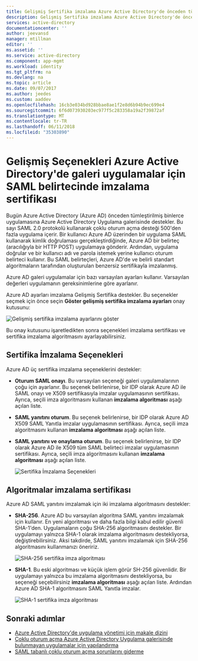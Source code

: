 ```yaml
---
title: Gelişmiş Sertifika imzalama Azure Active Directory'de önceden tümleştirilen uygulamalar için SAML belirtecinde seçenekleri | Microsoft Docs
description: Gelişmiş Sertifika imzalama Azure Active Directory'de önceden tümleştirilen uygulamalar için SAML belirtecinde seçenekleri kullanmayı öğrenin
services: active-directory
documentationcenter: ''
author: jeevansd
manager: mtillman
editor: ''
ms.assetid: ''
ms.service: active-directory
ms.component: app-mgmt
ms.workload: identity
ms.tgt_pltfrm: na
ms.devlang: na
ms.topic: article
ms.date: 09/07/2017
ms.author: jeedes
ms.custom: aaddev
ms.openlocfilehash: 16cb3e034bd928bbae8ae1f2e8d6b94b9ec699e4
ms.sourcegitcommit: 6f6d073930203ec977f5c283358a19a2f39872af
ms.translationtype: MT
ms.contentlocale: tr-TR
ms.lasthandoff: 06/11/2018
ms.locfileid: "35303890"
---
```

# <a name="advanced-certificate-signing-options-in-the-saml-token-for-gallery-apps-in-azure-active-directory"></a>Gelişmiş Seçenekleri Azure Active Directory'de galeri uygulamalar için SAML belirtecinde imzalama sertifikası
Bugün Azure Active Directory (Azure AD) önceden tümleştirilmiş binlerce uygulamasına Azure Active Directory Uygulama galerisinde destekler. Bu sayı SAML 2.0 protokolü kullanarak çoklu oturum açma desteği 500'den fazla uygulama içerir. Bir kullanıcı Azure AD üzerinden bir uygulama SAML kullanarak kimlik doğrulaması gerçekleştirdiğinde, Azure AD bir belirteç (aracılığıyla bir HTTP POST) uygulamaya gönderir. Ardından, uygulama doğrular ve bir kullanıcı adı ve parola istemek yerine kullanıcı oturum belirteci kullanır. Bu SAML belirteçleri, Azure AD'de ve belirli standart algoritmaların tarafından oluşturulan benzersiz sertifikayla imzalanmış.

Azure AD galeri uygulamalar için bazı varsayılan ayarları kullanır. Varsayılan değerleri uygulamanın gereksinimlerine göre ayarlanır.

Azure AD ayarları imzalama Gelişmiş Sertifika destekler. Bu seçenekler seçmek için önce seçin **Göster gelişmiş sertifika imzalama ayarları** onay kutusunu:

![Gelişmiş sertifika imzalama ayarlarını göster](./media/certificate-signing-options/saml-advance-certificate.png)

Bu onay kutusunu işaretledikten sonra seçenekleri imzalama sertifikası ve sertifika imzalama algoritmasını ayarlayabilirsiniz.

## <a name="certificate-signing-options"></a>Sertifika İmzalama Seçenekleri

Azure AD üç sertifika imzalama seçeneklerini destekler:

* **Oturum SAML onayı**. Bu varsayılan seçeneği galeri uygulamalarının çoğu için ayarlanır. Bu seçenek belirlenirse, bir IDP olarak Azure AD ile SAML onayı ve X509 sertifikasıyla imzalar uygulamasının sertifikası. Ayrıca, seçili imza algoritmasını kullanan **imzalama algoritması** aşağı açılan liste.

* **SAML yanıtını oturum**. Bu seçenek belirlenirse, bir IDP olarak Azure AD X509 SAML Yanıtla imzalar uygulamasının sertifikası. Ayrıca, seçili imza algoritmasını kullanan **imzalama algoritması** aşağı açılan liste.

* **SAML yanıtını ve onaylama oturum**. Bu seçenek belirlenirse, bir IDP olarak Azure AD ile X509 tüm SAML belirteci imzalar uygulamasının sertifikası. Ayrıca, seçili imza algoritmasını kullanan **imzalama algoritması** aşağı açılan liste.

    ![Sertifika İmzalama Seçenekleri](./media/certificate-signing-options/saml-signing-options.png)

## <a name="certificate-signing-algorithms"></a>Algoritmalar imzalama sertifikası

Azure AD SAML yanıtını imzalamak için iki imzalama algoritmasını destekler:

* **SHA-256**. Azure AD bu varsayılan algoritma SAML yanıtını imzalamak için kullanır. En yeni algoritması ve daha fazla bilgi kabul edilir güvenli SHA-1'den. Uygulamaların çoğu SHA-256 algoritmasını destekler. Bir uygulamayı yalnızca SHA-1 olarak imzalama algoritmasını destekliyorsa, değiştirebilirsiniz. Aksi takdirde, SAML yanıtını imzalamak için SHA-256 algoritmasını kullanmanızı öneririz.

    ![SHA-256 sertifika imza algoritması](./media/certificate-signing-options/saml-signing-algo-sha256.png)

* **SHA-1**. Bu eski algoritması ve küçük işlem görür SH-256 güvenlidir. Bir uygulamayı yalnızca bu imzalama algoritmasını destekliyorsa, bu seçeneği seçebilirsiniz **imzalama algoritması** aşağı açılan liste. Ardından Azure AD SHA-1 algoritmasını SAML Yanıtla imzalar.

    ![SHA-1 sertifika imza algoritması](./media/certificate-signing-options/saml-signing-algo-sha1.png)

## <a name="next-steps"></a>Sonraki adımlar
* [Azure Active Directory'de uygulama yönetimi için makale dizini](../active-directory-apps-index.md)
* [Çoklu oturum açma Azure Active Directory Uygulama galerisinde bulunmayan uygulamalar için yapılandırma](../application-config-sso-how-to-configure-federated-sso-non-gallery.md)
* [SAML tabanlı çoklu oturum açma sorunlarını giderme](../develop/active-directory-saml-debugging.md)


